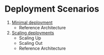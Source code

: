 
# Deployment Scenarios

1. [Minimal deployment](edge-deployment.md)
   - Reference Architecture   
2. [Scaling deployments](cloud-deployment.md)
   - Scaling Up
   - Scaling Out
   - Reference Architecture
